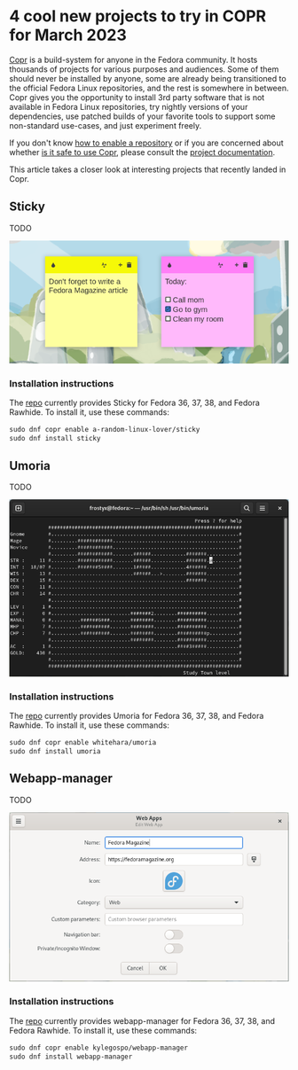 # 4 cool new projects to try in COPR for March 2023

[Copr][copr] is a build-system for anyone in the Fedora community. It
hosts thousands of projects for various purposes and audiences. Some
of them should never be installed by anyone, some are already being
transitioned to the official Fedora Linux repositories, and the rest
is somewhere in between. Copr gives you the opportunity to install 3rd
party software that is not available in Fedora Linux repositories, try
nightly versions of your dependencies, use patched builds of your
favorite tools to support some non-standard use-cases, and just
experiment freely.

If you don't know [how to enable a repository][copr-docs-enable] or if
you are concerned about whether
[is it safe to use Copr][copr-docs-security], please consult the
[project documentation][copr-docs].

This article takes a closer look at interesting projects that recently
landed in Copr.


## Sticky

TODO

![Sticky][sticky-img]

### Installation instructions

The [repo][sticky-copr] currently provides Sticky for Fedora
36, 37, 38, and Fedora Rawhide. To install it, use these commands:

```
sudo dnf copr enable a-random-linux-lover/sticky
sudo dnf install sticky
```


## Umoria

TODO

![Umoria][umoria-img]

### Installation instructions

The [repo][umoria-copr] currently provides Umoria for Fedora
36, 37, 38, and Fedora Rawhide. To install it, use these commands:

```
sudo dnf copr enable whitehara/umoria
sudo dnf install umoria
```

## Webapp-manager

TODO

![webapp-manager][webapp-manager-img]

### Installation instructions

The [repo][webapp-manager-copr] currently provides webapp-manager for
Fedora 36, 37, 38, and Fedora Rawhide. To install it, use these
commands:

```
sudo dnf copr enable kylegospo/webapp-manager
sudo dnf install webapp-manager
```


[copr]: https://copr.fedorainfracloud.org/
[copr-docs]: https://docs.pagure.org/copr.copr/user_documentation.html
[copr-docs-enable]: https://docs.pagure.org/copr.copr/how_to_enable_repo.html#how-to-enable-repo
[copr-docs-security]: https://docs.pagure.org/copr.copr/user_documentation.html#is-it-safe-to-use-copr


[sticky]: https://github.com/linuxmint/sticky
[sticky-copr]: https://copr.fedorainfracloud.org/coprs/a-random-linux-lover/sticky/
[sticky-img]: img/sticky.png


[umoria]: https://umoria.org/
[umoria-copr]: https://copr.fedorainfracloud.org/coprs/whitehara/umoria/
[umoria-img]: img/umoria.png


[webapp-manager]: https://github.com/KyleGospo/webapp-manager
[webapp-manager-copr]: https://copr.fedorainfracloud.org/coprs/kylegospo/webapp-manager/
[webapp-manager-img]: img/webapp-manager.png
